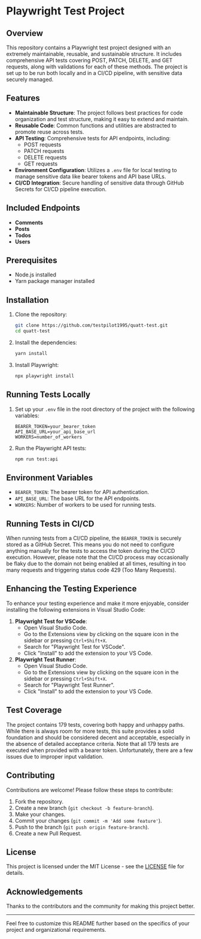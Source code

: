 # Playwright Test Project

## Overview
This repository contains a Playwright test project designed with an extremely maintainable, reusable, and sustainable structure. It includes comprehensive API tests covering POST, PATCH, DELETE, and GET requests, along with validations for each of these methods. The project is set up to be run both locally and in a CI/CD pipeline, with sensitive data securely managed.

## Features
- **Maintainable Structure**: The project follows best practices for code organization and test structure, making it easy to extend and maintain.
- **Reusable Code**: Common functions and utilities are abstracted to promote reuse across tests.
- **API Testing**: Comprehensive tests for API endpoints, including:
  - POST requests
  - PATCH requests
  - DELETE requests
  - GET requests
- **Environment Configuration**: Utilizes a `.env` file for local testing to manage sensitive data like bearer tokens and API base URLs.
- **CI/CD Integration**: Secure handling of sensitive data through GitHub Secrets for CI/CD pipeline execution.

## Included Endpoints
- **Comments**
- **Posts**
- **Todos**
- **Users**

## Prerequisites
- Node.js installed
- Yarn package manager installed

## Installation
1. Clone the repository:
    ```sh
    git clone https://github.com/testpilot1995/quatt-test.git
    cd quatt-test
    ```

2. Install the dependencies:
    ```sh
    yarn install
    ```

3. Install Playwright:
    ```sh
    npx playwright install
    ```

## Running Tests Locally
1. Set up your `.env` file in the root directory of the project with the following variables:
    ```env
    BEARER_TOKEN=your_bearer_token
    API_BASE_URL=your_api_base_url
    WORKERS=number_of_workers
    ```

2. Run the Playwright API tests:
    ```sh
    npm run test:api
    ```

## Environment Variables
- `BEARER_TOKEN`: The bearer token for API authentication.
- `API_BASE_URL`: The base URL for the API endpoints.
- `WORKERS`: Number of workers to be used for running tests.

## Running Tests in CI/CD
When running tests from a CI/CD pipeline, the `BEARER_TOKEN` is securely stored as a GitHub Secret. This means you do not need to configure anything manually for the tests to access the token during the CI/CD execution. However, please note that the CI/CD process may occasionally be flaky due to the domain not being enabled at all times, resulting in too many requests and triggering status code 429 (Too Many Requests).

## Enhancing the Testing Experience
To enhance your testing experience and make it more enjoyable, consider installing the following extensions in Visual Studio Code:
1. **Playwright Test for VSCode**:
    - Open Visual Studio Code.
    - Go to the Extensions view by clicking on the square icon in the sidebar or pressing `Ctrl+Shift+X`.
    - Search for "Playwright Test for VSCode".
    - Click "Install" to add the extension to your VS Code.
2. **Playwright Test Runner**:
    - Open Visual Studio Code.
    - Go to the Extensions view by clicking on the square icon in the sidebar or pressing `Ctrl+Shift+X`.
    - Search for "Playwright Test Runner".
    - Click "Install" to add the extension to your VS Code.

## Test Coverage
The project contains 179 tests, covering both happy and unhappy paths. While there is always room for more tests, this suite provides a solid foundation and should be considered decent and acceptable, especially in the absence of detailed acceptance criteria. Note that all 179 tests are executed when provided with a bearer token. Unfortunately, there are a few issues due to improper input validation.

## Contributing
Contributions are welcome! Please follow these steps to contribute:
1. Fork the repository.
2. Create a new branch (`git checkout -b feature-branch`).
3. Make your changes.
4. Commit your changes (`git commit -m 'Add some feature'`).
5. Push to the branch (`git push origin feature-branch`).
6. Create a new Pull Request.

## License
This project is licensed under the MIT License - see the [LICENSE](LICENSE) file for details.

## Acknowledgements
Thanks to the contributors and the community for making this project better.

---

Feel free to customize this README further based on the specifics of your project and organizational requirements.
